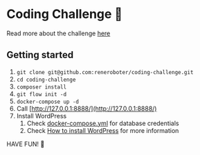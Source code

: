 # Coding Challenge 👷

Read more about the challenge [here](./coding-challenge.md)

## Getting started

1. `git clone git@github.com:reneroboter/coding-challenge.git`
1. `cd coding-challenge`
1. `composer install`
1. `git flow init -d`
1. `docker-compose up -d`
1. Call [http://127.0.0.1:8888/](http://127.0.0.1:8888/)
1. Install WordPress
    1. Check [docker-compose.yml](./docker-compose.yml) for database credentials
    2. Check [How to install WordPress](https://wordpress.org/support/article/how-to-install-wordpress/) for more information

HAVE FUN! 🎉
